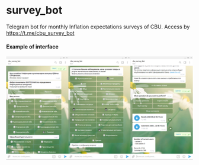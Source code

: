 # survey_bot
Telegram bot for monthly Inflation expectations surveys of CBU.
Access by https://t.me/cbu_survey_bot

#### Example of interface
![example](Survey_bot.jpg)
